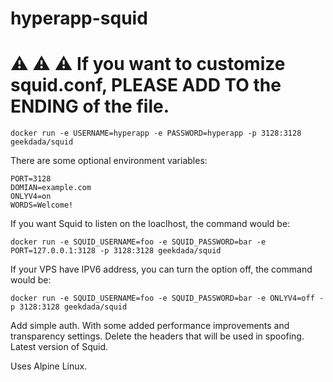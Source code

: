 # hyperapp-squid


:warning: :warning: :warning: If you want to customize squid.conf, PLEASE ADD TO the ENDING of the file.
==========================================================================================================


```
docker run -e USERNAME=hyperapp -e PASSWORD=hyperapp -p 3128:3128 geekdada/squid
```

There are some optional environment variables:

```
PORT=3128
DOMIAN=example.com
ONLYV4=on
WORDS=Welcome!
```

If you want Squid to listen on the loaclhost, the command would be:

```
docker run -e SQUID_USERNAME=foo -e SQUID_PASSWORD=bar -e PORT=127.0.0.1:3128 -p 3128:3128 geekdada/squid
```

If your VPS have IPV6 address, you can turn the option off, the command would be:

```
docker run -e SQUID_USERNAME=foo -e SQUID_PASSWORD=bar -e ONLYV4=off -p 3128:3128 geekdada/squid
```

Add simple auth.
With some added performance improvements and transparency settings.
Delete the headers that will be used in spoofing.
Latest version of Squid.

Uses Alpine Linux.
